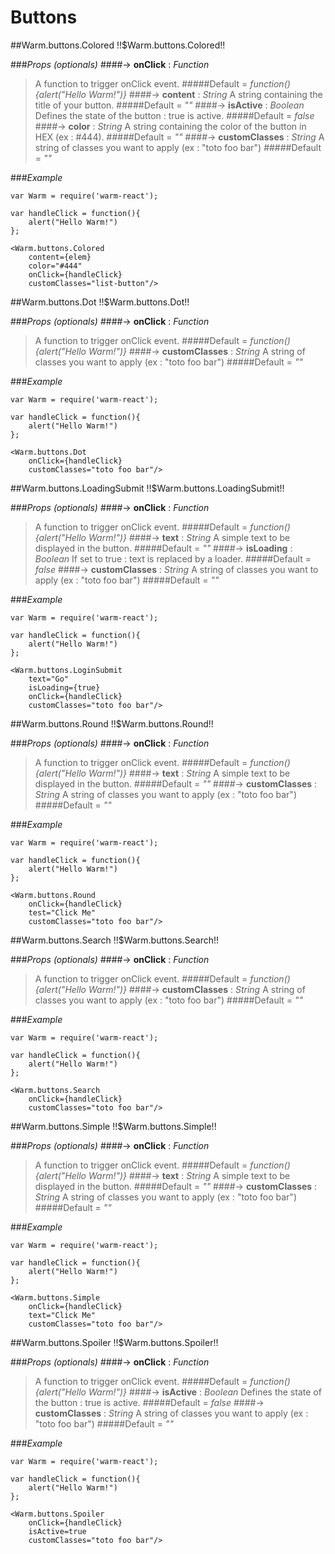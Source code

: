 # Buttons


<!-- XXXXXXXXXXXXXXXXXXXXXXXXXXXXXXXXXXXXXXXXXXXXXXXXXXXXXXXXXXXXXXXXXXXXXXXXXXXXXXXXXXXXXXXXXXXXXXXXXXXXXXXXXXXXXXXX -->
##Warm.buttons.Colored !!$Warm.buttons.Colored!!

###*Props (optionals)*
####-> **onClick** : *Function*
> A function to trigger onClick event.
#####Default = *function(){alert("Hello Warm!")}*
####-> **content** : *String*
> A string containing the title of your button.
#####Default = *""*
####-> **isActive** : *Boolean*
> Defines the state of the button : true is active.
#####Default = *false*
####-> **color** : *String*
> A string containing the color of the button in HEX (ex : #444).
#####Default = *""*
####-> **customClasses** : *String*
> A string of classes you want to apply (ex : "toto foo bar")
#####Default = *""*

###*Example*

```
var Warm = require('warm-react');

var handleClick = function(){
    alert("Hello Warm!")
};

<Warm.buttons.Colored
    content={elem}
    color="#444"
    onClick={handleClick}
    customClasses="list-button"/>
```


<!-- XXXXXXXXXXXXXXXXXXXXXXXXXXXXXXXXXXXXXXXXXXXXXXXXXXXXXXXXXXXXXXXXXXXXXXXXXXXXXXXXXXXXXXXXXXXXXXXXXXXXXXXXXXXXXXXX -->
##Warm.buttons.Dot !!$Warm.buttons.Dot!!

###*Props (optionals)*
####-> **onClick** : *Function*
> A function to trigger onClick event.
#####Default = *function(){alert("Hello Warm!")}*
####-> **customClasses** : *String*
> A string of classes you want to apply (ex : "toto foo bar")
#####Default = *""*

###*Example*

```
var Warm = require('warm-react');

var handleClick = function(){
    alert("Hello Warm!")
};

<Warm.buttons.Dot
    onClick={handleClick}
    customClasses="toto foo bar"/>
```


<!-- XXXXXXXXXXXXXXXXXXXXXXXXXXXXXXXXXXXXXXXXXXXXXXXXXXXXXXXXXXXXXXXXXXXXXXXXXXXXXXXXXXXXXXXXXXXXXXXXXXXXXXXXXXXXXXXX -->
##Warm.buttons.LoadingSubmit !!$Warm.buttons.LoadingSubmit!!

###*Props (optionals)*
####-> **onClick** : *Function*
> A function to trigger onClick event.
#####Default = *function(){alert("Hello Warm!")}*
####-> **text** : *String*
> A simple text to be displayed in the button.
#####Default = *""*
####-> **isLoading** : *Boolean*
> If set to true : text is replaced by a loader.
#####Default = *false*
####-> **customClasses** : *String*
> A string of classes you want to apply (ex : "toto foo bar")
#####Default = *""*

###*Example*

```
var Warm = require('warm-react');

var handleClick = function(){
    alert("Hello Warm!")
};

<Warm.buttons.LoginSubmit
    text="Go"
    isLoading={true}
    onClick={handleClick}
    customClasses="toto foo bar"/>
```


<!-- XXXXXXXXXXXXXXXXXXXXXXXXXXXXXXXXXXXXXXXXXXXXXXXXXXXXXXXXXXXXXXXXXXXXXXXXXXXXXXXXXXXXXXXXXXXXXXXXXXXXXXXXXXXXXXXX -->
##Warm.buttons.Round !!$Warm.buttons.Round!!

###*Props (optionals)*
####-> **onClick** : *Function*
> A function to trigger onClick event.
#####Default = *function(){alert("Hello Warm!")}*
####-> **text** : *String*
> A simple text to be displayed in the button.
#####Default = *""*
####-> **customClasses** : *String*
> A string of classes you want to apply (ex : "toto foo bar")
#####Default = *""*

###*Example*

```
var Warm = require('warm-react');

var handleClick = function(){
    alert("Hello Warm!")
};

<Warm.buttons.Round
    onClick={handleClick}
    test="Click Me"
    customClasses="toto foo bar"/>
```


<!-- XXXXXXXXXXXXXXXXXXXXXXXXXXXXXXXXXXXXXXXXXXXXXXXXXXXXXXXXXXXXXXXXXXXXXXXXXXXXXXXXXXXXXXXXXXXXXXXXXXXXXXXXXXXXXXXX -->
##Warm.buttons.Search !!$Warm.buttons.Search!!

###*Props (optionals)*
####-> **onClick** : *Function*
> A function to trigger onClick event.
#####Default = *function(){alert("Hello Warm!")}*
####-> **customClasses** : *String*
> A string of classes you want to apply (ex : "toto foo bar")
#####Default = *""*

###*Example*


```
var Warm = require('warm-react');

var handleClick = function(){
    alert("Hello Warm!")
};

<Warm.buttons.Search
    onClick={handleClick}
    customClasses="toto foo bar"/>
```


<!-- XXXXXXXXXXXXXXXXXXXXXXXXXXXXXXXXXXXXXXXXXXXXXXXXXXXXXXXXXXXXXXXXXXXXXXXXXXXXXXXXXXXXXXXXXXXXXXXXXXXXXXXXXXXXXXXX -->
##Warm.buttons.Simple !!$Warm.buttons.Simple!!

###*Props (optionals)*
####-> **onClick** : *Function*
> A function to trigger onClick event.
#####Default = *function(){alert("Hello Warm!")}*
####-> **text** : *String*
> A simple text to be displayed in the button.
#####Default = *""*
####-> **customClasses** : *String*
> A string of classes you want to apply (ex : "toto foo bar")
#####Default = *""*

###*Example*

```
var Warm = require('warm-react');

var handleClick = function(){
    alert("Hello Warm!")
};

<Warm.buttons.Simple
    onClick={handleClick}
    text="Click Me"
    customClasses="toto foo bar"/>
```


<!-- XXXXXXXXXXXXXXXXXXXXXXXXXXXXXXXXXXXXXXXXXXXXXXXXXXXXXXXXXXXXXXXXXXXXXXXXXXXXXXXXXXXXXXXXXXXXXXXXXXXXXXXXXXXXXXXX -->
##Warm.buttons.Spoiler !!$Warm.buttons.Spoiler!!

###*Props (optionals)*
####-> **onClick** : *Function*
> A function to trigger onClick event.
#####Default = *function(){alert("Hello Warm!")}*
####-> **isActive** : *Boolean*
> Defines the state of the button : true is active.
#####Default = *false*
####-> **customClasses** : *String*
> A string of classes you want to apply (ex : "toto foo bar")
#####Default = *""*

###*Example*

```
var Warm = require('warm-react');

var handleClick = function(){
    alert("Hello Warm!")
};

<Warm.buttons.Spoiler
    onClick={handleClick}
    isActive=true
    customClasses="toto foo bar"/>
```

